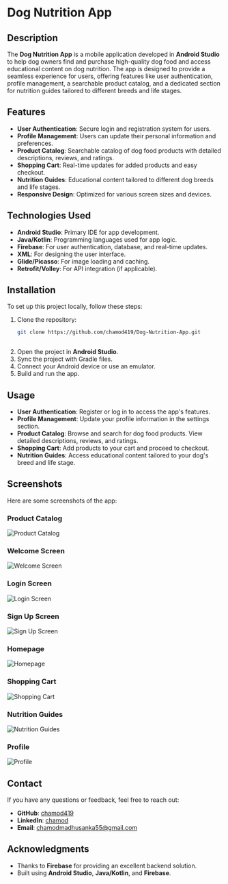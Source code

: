 # Dog Nutrition App

## Description
The **Dog Nutrition App** is a mobile application developed in **Android Studio** to help dog owners find and purchase high-quality dog food and access educational content on dog nutrition. The app is designed to provide a seamless experience for users, offering features like user authentication, profile management, a searchable product catalog, and a dedicated section for nutrition guides tailored to different breeds and life stages.

## Features
- **User Authentication**: Secure login and registration system for users.
- **Profile Management**: Users can update their personal information and preferences.
- **Product Catalog**: Searchable catalog of dog food products with detailed descriptions, reviews, and ratings.
- **Shopping Cart**: Real-time updates for added products and easy checkout.
- **Nutrition Guides**: Educational content tailored to different dog breeds and life stages.
- **Responsive Design**: Optimized for various screen sizes and devices.

## Technologies Used
- **Android Studio**: Primary IDE for app development.
- **Java/Kotlin**: Programming languages used for app logic.
- **Firebase**: For user authentication, database, and real-time updates.
- **XML**: For designing the user interface.
- **Glide/Picasso**: For image loading and caching.
- **Retrofit/Volley**: For API integration (if applicable).

## Installation
To set up this project locally, follow these steps:
1. Clone the repository:
   ```bash
   git clone https://github.com/chamod419/Dog-Nutrition-App.git
  


2. Open the project in **Android Studio**.
3. Sync the project with Gradle files.
4. Connect your Android device or use an emulator.
5. Build and run the app.

## Usage
- **User Authentication**: Register or log in to access the app's features.
- **Profile Management**: Update your profile information in the settings section.
- **Product Catalog**: Browse and search for dog food products. View detailed descriptions, reviews, and ratings.
- **Shopping Cart**: Add products to your cart and proceed to checkout.
- **Nutrition Guides**: Access educational content tailored to your dog's breed and life stage.

## Screenshots
Here are some screenshots of the app:

### Product Catalog
![Product Catalog](screenshots/App.jpg)

### Welcome Screen
![Welcome Screen](screenshots/Welcome.jpg)

### Login Screen
![Login Screen](screenshots/login.jpg)

### Sign Up Screen
![Sign Up Screen](screenshots/Sign%20Up.jpg)

### Homepage
![Homepage](screenshots/Homepage.jpg)

### Shopping Cart
![Shopping Cart](screenshots/Cart.jpg)

### Nutrition Guides
![Nutrition Guides](screenshots/Educational.jpg)

### Profile
![Profile](screenshots/Profile.jpg)

## Contact
If you have any questions or feedback, feel free to reach out:
- **GitHub**: [chamod419](https://github.com/chamod419)
- **LinkedIn**: [chamod](https://www.linkedin.com/in/chamod-madhusanka/)
- **Email**: chamodmadhusanka55@gmail.com


## Acknowledgments
- Thanks to **Firebase** for providing an excellent backend solution.
- Built using **Android Studio**, **Java/Kotlin**, and **Firebase**.
